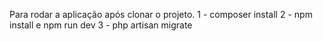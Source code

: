Para rodar a aplicação após clonar o projeto.
1 - composer install
2 - npm install e npm run dev
3 - php artisan migrate
